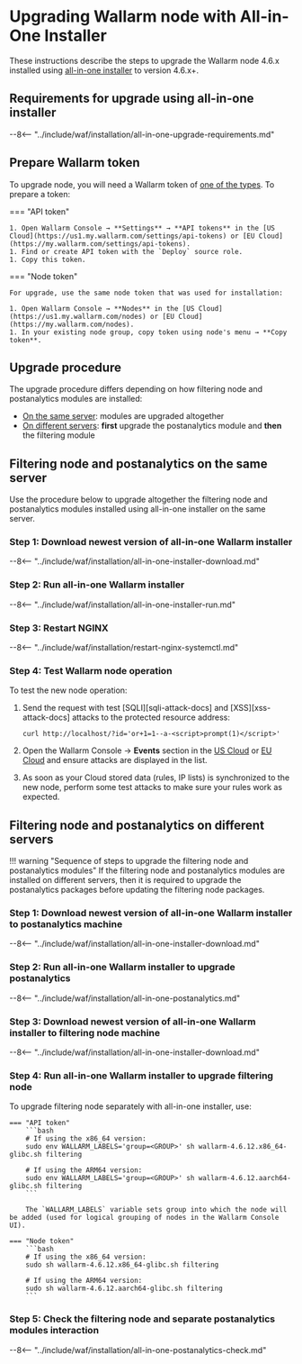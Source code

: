 [statistics-service-all-parameters]:        ../admin-en/configure-statistics-service.md
[img-attacks-in-interface]:                 ../images/admin-guides/test-attacks-quickstart.png
[tarantool-status]:                         ../images/tarantool-status.png

# Upgrading Wallarm node with All-in-One Installer

These instructions describe the steps to upgrade the Wallarm node 4.6.x installed using [all-in-one installer](../installation/nginx/all-in-one.md) to version 4.6.x+.

## Requirements for upgrade using all-in-one installer

--8<-- "../include/waf/installation/all-in-one-upgrade-requirements.md"

## Prepare Wallarm token

To upgrade node, you will need a Wallarm token of [one of the types](../user-guides/nodes/nodes.md#api-and-node-tokens-for-node-creation). To prepare a token:

=== "API token"

    1. Open Wallarm Console → **Settings** → **API tokens** in the [US Cloud](https://us1.my.wallarm.com/settings/api-tokens) or [EU Cloud](https://my.wallarm.com/settings/api-tokens).
    1. Find or create API token with the `Deploy` source role.
    1. Copy this token.

=== "Node token"

    For upgrade, use the same node token that was used for installation:

    1. Open Wallarm Console → **Nodes** in the [US Cloud](https://us1.my.wallarm.com/nodes) or [EU Cloud](https://my.wallarm.com/nodes).
    1. In your existing node group, copy token using node's menu → **Copy token**.

## Upgrade procedure

The upgrade procedure differs depending on how filtering node and postanalytics modules are installed:

*  [On the same server](#filtering-node-and-postanalytics-on-the-same-server): modules are upgraded altogether
* [On different servers](#filtering-node-and-postanalytics-on-different-servers): **first** upgrade the postanalytics module and **then** the filtering module

## Filtering node and postanalytics on the same server

Use the procedure below to upgrade altogether the filtering node and postanalytics modules installed using all-in-one installer on the same server.

### Step 1: Download newest version of all-in-one Wallarm installer

--8<-- "../include/waf/installation/all-in-one-installer-download.md"

### Step 2: Run all-in-one Wallarm installer

--8<-- "../include/waf/installation/all-in-one-installer-run.md"

### Step 3: Restart NGINX

--8<-- "../include/waf/installation/restart-nginx-systemctl.md"

### Step 4: Test Wallarm node operation

To test the new node operation:

1. Send the request with test [SQLI][sqli-attack-docs] and [XSS][xss-attack-docs] attacks to the protected resource address:

    ```
    curl http://localhost/?id='or+1=1--a-<script>prompt(1)</script>'
    ```

1. Open the Wallarm Console → **Events** section in the [US Cloud](https://us1.my.wallarm.com/search) or [EU Cloud](https://my.wallarm.com/search) and ensure attacks are displayed in the list.
1. As soon as your Cloud stored data (rules, IP lists) is synchronized to the new node, perform some test attacks to make sure your rules work as expected.

## Filtering node and postanalytics on different servers

!!! warning "Sequence of steps to upgrade the filtering node and postanalytics modules"
    If the filtering node and postanalytics modules are installed on different servers, then it is required to upgrade the postanalytics packages before updating the filtering node packages.

### Step 1: Download newest version of all-in-one Wallarm installer to postanalytics machine

--8<-- "../include/waf/installation/all-in-one-installer-download.md"

### Step 2: Run all-in-one Wallarm installer to upgrade postanalytics

--8<-- "../include/waf/installation/all-in-one-postanalytics.md"

### Step 3: Download newest version of all-in-one Wallarm installer to filtering node machine

--8<-- "../include/waf/installation/all-in-one-installer-download.md"

### Step 4: Run all-in-one Wallarm installer to upgrade filtering node

To upgrade filtering node separately with all-in-one installer, use:

    === "API token"
        ```bash
        # If using the x86_64 version:
        sudo env WALLARM_LABELS='group=<GROUP>' sh wallarm-4.6.12.x86_64-glibc.sh filtering

        # If using the ARM64 version:
        sudo env WALLARM_LABELS='group=<GROUP>' sh wallarm-4.6.12.aarch64-glibc.sh filtering
        ```        

        The `WALLARM_LABELS` variable sets group into which the node will be added (used for logical grouping of nodes in the Wallarm Console UI).

    === "Node token"
        ```bash
        # If using the x86_64 version:
        sudo sh wallarm-4.6.12.x86_64-glibc.sh filtering

        # If using the ARM64 version:
        sudo sh wallarm-4.6.12.aarch64-glibc.sh filtering
        ```

### Step 5: Check the filtering node and separate postanalytics modules interaction

--8<-- "../include/waf/installation/all-in-one-postanalytics-check.md"
